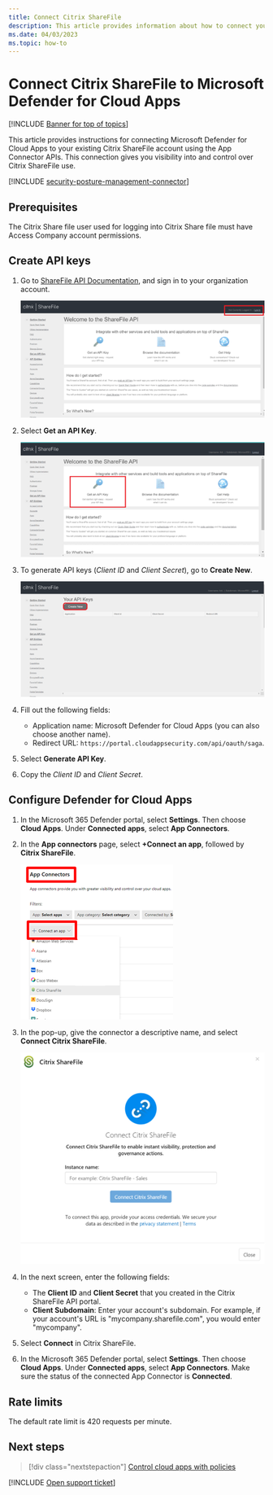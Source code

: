 ```yaml
---
title: Connect Citrix ShareFile
description: This article provides information about how to connect your Citrix ShareFile app to Defender for Cloud Apps using the API connector for visibility and control over use.
ms.date: 04/03/2023
ms.topic: how-to
---
```


# Connect Citrix ShareFile to Microsoft Defender for Cloud Apps

[!INCLUDE [Banner for top of topics](includes/banner.md)]

This article provides instructions for connecting Microsoft Defender for Cloud Apps to your existing Citrix ShareFile account using the App Connector APIs. This connection gives you visibility into and control over Citrix ShareFile use.

[!INCLUDE [security-posture-management-connector](includes/security-posture-management-connector.md)]

## Prerequisites

The Citrix Share file user used for logging into Citrix Share file must have Access Company account permissions.

## Create API keys

1. Go to [ShareFile API Documentation](https://api.sharefile.com/), and sign in to your organization account.

    ![connect Citrix ShareFile login.](media/connect-citrix-sharefile-login.png "connect Citrix ShareFile login")

1. Select **Get an API Key**.

    ![connect Citrix ShareFile API key.](media/connect-citrix-sharefile-api-key.png "connect Citrix ShareFile API key")

1. To generate API keys (*Client ID* and *Client Secret*), go to **Create New**.

    ![connect Citrix ShareFile create new key.](media/connect-citrix-sharefile-create-new.png "connect Citrix ShareFile create new key")

1. Fill out the following fields:

    - Application name: Microsoft Defender for Cloud Apps (you can also choose another name).
    - Redirect URL:  `https://portal.cloudappsecurity.com/api/oauth/saga`.

1. Select **Generate API Key**.

1. Copy the *Client ID* and *Client Secret*.

## Configure Defender for Cloud Apps

1. In the Microsoft 365 Defender portal, select **Settings**. Then choose **Cloud Apps**. Under **Connected apps**, select **App Connectors**.

1. In the **App connectors** page, select **+Connect an app**, followed by **Citrix ShareFile**.

    ![connect Citrix ShareFile app connectors.](media/connect-citrix-sharefile-app-connectors.png "connect Citrix ShareFile app connectors")

1. In the pop-up, give the connector a descriptive name, and select **Connect Citrix ShareFile**.  

    ![connect Citrix ShareFile instance name.](media/connect-citrix-sharefile-instance-name.png "connect Citrix ShareFile instance name")

1. In the next screen, enter the following fields:

    - The **Client ID** and **Client Secret** that you created in the Citrix ShareFile API portal.
    - **Client Subdomain**: Enter your account's subdomain. For example, if your account's URL is "mycompany.sharefile.com", you would enter "mycompany".

1. Select **Connect** in Citrix ShareFile.

1. In the Microsoft 365 Defender portal, select **Settings**. Then choose **Cloud Apps**. Under **Connected apps**, select **App Connectors**. Make sure the status of the connected App Connector is **Connected**.

## Rate limits

The default rate limit is 420 requests per minute.  

## Next steps

> [!div class="nextstepaction"]
> [Control cloud apps with policies](control-cloud-apps-with-policies.md)

[!INCLUDE [Open support ticket](includes/support.md)]

